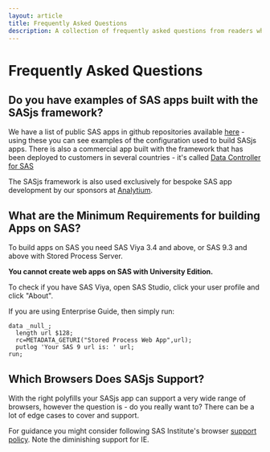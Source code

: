 ```yaml
---
layout: article
title: Frequently Asked Questions
description: A collection of frequently asked questions from readers who are interested in building apps with SAS using the SASjs framework
---
```


Frequently Asked Questions
====================

Do you have examples of SAS apps built with the SASjs framework?
---------------------
We have a list of public SAS apps in github repositories available [here](https://sasjs.io/apps/) - using these you can see examples of the configuration used to build SASjs apps.
There is also a commercial app built with the framework that has been deployed to customers in several countries - it's called [Data Controller for SAS](https://datacontroller.io)

The SASjs framework is also used exclusively for bespoke SAS app development by our sponsors at [Analytium](https://sasapps.io).


What are the Minimum Requirements for building Apps on SAS?
---------------------

To build apps on SAS you need SAS Viya 3.4 and above, or SAS 9.3 and above with Stored Process Server.

**You cannot create web apps on SAS with University Edition.**

To check if you have SAS Viya, open SAS Studio, click your user profile and click "About".

If you are using Enterprise Guide, then simply run:

```sas
data _null_;
  length url $128;
  rc=METADATA_GETURI("Stored Process Web App",url);
  putlog 'Your SAS 9 url is: ' url;
run;
```

Which Browsers Does SASjs Support?
---------------------

With the right polyfills your SASjs app can support a very wide range of browsers, however the question is - do you really want to?  There can be a lot of edge cases to cover and support.

For guidance you might consider following SAS Institute's browser [support policy](https://support.sas.com/en/documentation/third-party-software-reference/9-4/support-for-9-4-web-browsers.html#:~:text=Microsoft%20Internet%20Explorer%20and%20Microsoft%20Edge&text=For%20most%20SAS%209.4%20applications,do%20not%20support%20Microsoft%20Edge).  Note the diminishing support for IE.



<script type="application/ld+json">
    {
      "@context": "https://schema.org",
      "@type": "FAQPage",
      "mainEntity": [{
        "@type": "Question",
        "name": "What are the Minimum Requirements for building Apps on SAS?",
        "acceptedAnswer": {
          "@type": "Answer",
          "text": "<p>To build apps on SAS you need SAS Viya 3.4 and above, or SAS 9.3 and above with Stored Process Server.</p><p><b>You cannot create web apps on SAS with University Edition.</b></p><p>To check if you have SAS Viya, open SAS Studio, click your user profile and click 'About'. </p><p><a href=https://sasjs.io/faq/#minimum-requirements> Click here </a> for more information</p>"
        }
      }, {
        "@type": "Question",
        "name": "Which apps have been built with the SASjs framework?",
        "acceptedAnswer": {
          "@type": "Answer",
          "text": "<p>A list of public SAS apps in github repositories is available <a href=https://sasjs.io/apps/>here</a></p> - using these you can see examples of the configuration used to build SASjs apps.<p>There is also a commercial app built with the framework that has been deployed to customers in several countries - it's called  <a href=https://datacontroller.io>Data Controller for SAS</a></p><p>The SASjs framework is also used exclusively for bespoke SAS app development by our sponsors at <a href=https://sasapps.io>Analytium</a>.</p>"
        }
      }, {
        "@type": "Question",
        "name": "Which browsers does SASjs support?",
        "acceptedAnswer": {
          "@type": "Answer",
          "text": "<p>With the right polyfills your SASjs app can support a very wide range of browsers, however the question is - do you really want to?  There can be a lot of edge cases to cover and support.</p><p>For guidance you might consider following SAS Institute's browser <a href=https://support.sas.com/en/documentation/third-party-software-reference/9-4/support-for-9-4-web-browsers.html#:~:text=Microsoft%20Internet%20Explorer%20and%20Microsoft%20Edge&text=For%20most%20SAS%209.4%20applications,do%20not%20support%20Microsoft%20Edge>support policy</a>.  Note the diminishing support for IE. </p>"
        }
      }]
    }
    </script>